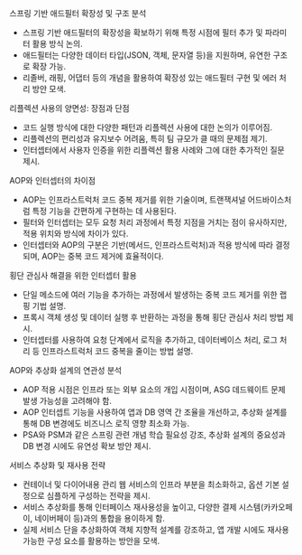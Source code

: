 스프링 기반 애드필터 확장성 및 구조 분석
- 스프링 기반 애드필터의 확장성을 확보하기 위해 특정 시점에 필터 추가 및 파라미터 활용 방식 논의.
- 애드필터는 다양한 데이터 타입(JSON, 객체, 문자열 등)을 지원하며, 유연한 구조로 확장 가능.
- 리졸버, 래핑, 어댑터 등의 개념을 활용하여 확장성 있는 애드필터 구현 및 에러 처리 방안 모색.

리플렉션 사용의 양면성: 장점과 단점
- 코드 실행 방식에 대한 다양한 패턴과 리플렉션 사용에 대한 논의가 이루어짐.
- 리플렉션의 편리성과 유지보수 어려움, 특히 팀 규모가 클 때의 문제점 제기.
- 인터셉터에서 사용자 인증을 위한 리플렉션 활용 사례와 그에 대한 추가적인 질문 제시.

AOP와 인터셉터의 차이점
- AOP는 인프라스트럭처 코드 중복 제거를 위한 기술이며, 트랜잭셔널 어드바이스처럼 특정 기능을 간편하게 구현하는 데 사용된다.
- 필터와 인터셉터는 모두 요청 처리 과정에서 특정 지점을 거치는 점이 유사하지만, 적용 위치와 방식에 차이가 있다.
- 인터셉터와 AOP의 구분은 기반(메서드, 인프라스트럭처)과 적용 방식에 따라 결정되며, AOP는 중복 코드 제거에 효율적이다.

횡단 관심사 해결을 위한 인터셉터 활용
- 단일 메소드에 여러 기능을 추가하는 과정에서 발생하는 중복 코드 제거를 위한 랩핑 기법 설명.
- 프록시 객체 생성 및 데이터 실행 후 반환하는 과정을 통해 횡단 관심사 처리 방법 제시.
- 인터셉터를 사용하여 요청 단계에서 로직을 추가하고, 데이터베이스 처리, 로그 처리 등 인프라스트럭처 코드 중복을 줄이는 방법 설명.

AOP와 추상화 설계의 연관성 분석
- AOP 적용 시점은 인프라 또는 외부 요소의 개입 시점이며, ASG 데드웨이트 문제 발생 가능성을 고려해야 함.
- AOP 인터셉트 기능을 사용하여 앱과 DB 영역 간 조율을 개선하고, 추상화 설계를 통해 DB 변경에도 비즈니스 로직 영향 최소화 가능.
- PSA와 PSM과 같은 스프링 관련 개념 학습 필요성 강조, 추상화 설계의 중요성과  DB 변경 시에도  유연성 확보 방안 제시.

서비스 추상화 및 재사용 전략
- 컨테이너 및 다이어내용 관리 웹 서비스의 인프라 부분을 최소화하고, 옵션 기본 설정으로 심플하게 구성하는 전략을 제시.
- 서비스 추상화를 통해 인터페이스 재사용성을 높이고,  다양한 결제 시스템(카카오페이, 네이버페이 등)과의 통합을 용이하게 함.
- 실제 서비스 단을 추상화하여 객체 지향적 설계를 강조하고,  앱 개발 시에도  재사용 가능한 구성 요소를 활용하는 방안을 모색.
